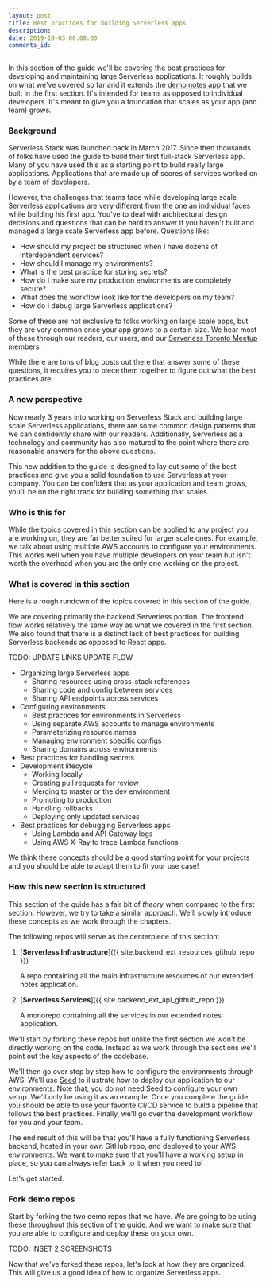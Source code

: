 ```yaml
---
layout: post
title: Best practices for building Serverless apps
description: 
date: 2019-10-03 00:00:00
comments_id: 
---
```


In this section of the guide we'll be covering the best practices for developing and maintaining large Serverless applications. It roughly builds on what we've covered so far and it extends the [demo notes app](https://demo2.serverless-stack.com) that we built in the first section. It's intended for teams as opposed to individual developers. It's meant to give you a foundation that scales as your app (and team) grows.

### Background

Serverless Stack was launched back in March 2017. Since then thousands of folks have used the guide to build their first full-stack Serverless app. Many of you have used this as a starting point to build really large applications. Applications that are made up of scores of services worked on by a team of developers.

However, the challenges that teams face while developing large scale Serverless applications are very different from the one an individual faces while building his first app. You've to deal with architectural design decisions and questions that can be hard to answer if you haven't built and managed a large scale Serverless app before. Questions like:

- How should my project be structured when I have dozens of interdependent services?
- How should I manage my environments?
- What is the best practice for storing secrets?
- How do I make sure my production environments are completely secure?
- What does the workflow look like for the developers on my team?
- How do I debug large Serverless applications?

Some of these are not exclusive to folks working on large scale apps, but they are very common once your app grows to a certain size. We hear most of these through our readers, our users, and our [Serverless Toronto Meetup](http://serverlesstoronto.org) members.

While there are tons of blog posts out there that answer some of these questions, it requires you to piece them together to figure out what the best practices are.

### A new perspective

Now nearly 3 years into working on Serverless Stack and building large scale Serverless applications, there are some common design patterns that we can confidently share with our readers. Additionally, Serverless as a technology and community has also matured to the point where there are reasonable answers for the above questions.

This new addition to the guide is designed to lay out some of the best practices and give you a solid foundation to use Serverless at your company. You can be confident that as your application and team grows, you'll be on the right track for building something that scales. 

### Who is this for

While the topics covered in this section can be applied to any project you are working on, they are far better suited for larger scale ones. For example, we talk about using multiple AWS accounts to configure your environments. This works well when you have multiple developers on your team but isn't worth the overhead when you are the only one working on the project.

### What is covered in this section

Here is a rough rundown of the topics covered in this section of the guide.

We are covering primarily the backend Serverless portion. The frontend flow works relatively the same way as what we covered in the first section. We also found that there is a distinct lack of best practices for building Serverless backends as opposed to React apps.

TODO: UPDATE LINKS UPDATE FLOW

- Organizing large Serverless apps
  - Sharing resources using cross-stack references
  - Sharing code and config between services
  - Sharing API endpoints across services
- Configuring environments
  - Best practices for environments in Serverless
  - Using separate AWS accounts to manage environments 
  - Parameterizing resource names
  - Managing environment specific configs
  - Sharing domains across environments
- Best practices for handling secrets
- Development lifecycle
  - Working locally
  - Creating pull requests for review
  - Merging to master or the dev environment 
  - Promoting to production
  - Handling rollbacks
  - Deploying only updated services
- Best practices for debugging Serverless apps
  - Using Lambda and API Gateway logs
  - Using AWS X-Ray to trace Lambda functions

We think these concepts should be a good starting point for your projects and you should be able to adapt them to fit your use case!

### How this new section is structured

This section of the guide has a fair bit of _theory_ when compared to the first section. However, we try to take a similar approach. We'll slowly introduce these concepts as we work through the chapters.

The following repos will serve as the centerpiece of this section:

1. [**Serverless Infrastructure**]({{ site.backend_ext_resources_github_repo }})

   A repo containing all the main infrastructure resources of our extended notes application.

2. [**Serverless Services**]({{ site.backend_ext_api_github_repo }})

   A monorepo containing all the services in our extended notes application.

We'll start by forking these repos but unlike the first section we won't be directly working on the code. Instead as we work through the sections we'll point out the key aspects of the codebase.

We'll then go over step by step how to configure the environments through AWS. We'll use [Seed](https://seed.run) to illustrate how to deploy our application to our environments. Note that, you do not need Seed to configure your own setup. We'll only be using it as an example. Once you complete the guide you should be able to use your favorite CI/CD service to build a pipeline that follows the best practices. Finally, we'll go over the development workflow for you and your team.

The end result of this will be that you'll have a fully functioning Serverless backend, hosted in your own GitHub repo, and deployed to your AWS environments. We want to make sure that you'll have a working setup in place, so you can always refer back to it when you need to!

Let's get started.

### Fork demo repos

Start by forking the two demo repos that we have. We are going to be using these throughout this section of the guide. And we want to make sure that you are able to configure and deploy these on your own.

TODO: INSET 2 SCREENSHOTS

Now that we've forked these repos, let's look at how they are organized. This will give us a good idea of how to organize Serverless apps.
